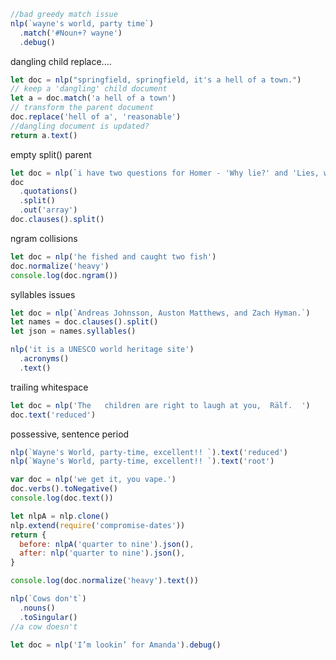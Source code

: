 ```js
//bad greedy match issue
nlp(`wayne's world, party time`)
  .match('#Noun+? wayne')
  .debug()
```

dangling child replace....

```js
let doc = nlp("springfield, springfield, it's a hell of a town.")
// keep a 'dangling' child document
let a = doc.match('a hell of a town')
// transform the parent document
doc.replace('hell of a', 'reasonable')
//dangling document is updated?
return a.text()
```

empty split() parent

```js
let doc = nlp(`i have two questions for Homer - 'Why lie?' and 'Lies, why?'`)
doc
  .quotations()
  .split()
  .out('array')
doc.clauses().split()
```

ngram collisions

```js
let doc = nlp('he fished and caught two fish')
doc.normalize('heavy')
console.log(doc.ngram())
```

syllables issues

```js
let doc = nlp(`Andreas Johnsson, Auston Matthews, and Zach Hyman.`)
let names = doc.clauses().split()
let json = names.syllables()
```

```js
nlp('it is a UNESCO world heritage site')
  .acronyms()
  .text()
```

trailing whitespace

```js
let doc = nlp('The   children are right to laugh at you,  Rälf.  ')
doc.text('reduced')
```

possessive, sentence period

```js
nlp(`Wayne's World, party-time, excellent!! `).text('reduced')
nlp(`Wayne's World, party-time, excellent!! `).text('root')
```

```js
var doc = nlp('we get it, you vape.')
doc.verbs().toNegative()
console.log(doc.text())
```

```js
let nlpA = nlp.clone()
nlp.extend(require('compromise-dates'))
return {
  before: nlpA('quarter to nine').json(),
  after: nlp('quarter to nine').json(),
}
```

```js
console.log(doc.normalize('heavy').text())
```

```js
nlp(`Cows don't`)
  .nouns()
  .toSingular()
//a cow doesn't
```

```js
let doc = nlp('I’m lookin’ for Amanda').debug()
```
